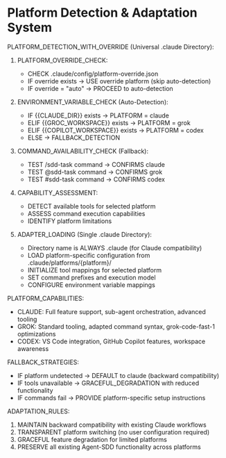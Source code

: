 # Platform Detection & Adaptation System

PLATFORM_DETECTION_WITH_OVERRIDE (Universal .claude Directory):

1. PLATFORM_OVERRIDE_CHECK:
   - CHECK .claude/config/platform-override.json
   - IF override exists → USE override platform (skip auto-detection)
   - IF override = "auto" → PROCEED to auto-detection

2. ENVIRONMENT_VARIABLE_CHECK (Auto-Detection):
   - IF {{CLAUDE_DIR}} exists → PLATFORM = claude
   - ELIF {{GROC_WORKSPACE}} exists → PLATFORM = grok
   - ELIF {{COPILOT_WORKSPACE}} exists → PLATFORM = codex
   - ELSE → FALLBACK_DETECTION

3. COMMAND_AVAILABILITY_CHECK (Fallback):
   - TEST /sdd-task command → CONFIRMS claude
   - TEST @sdd-task command → CONFIRMS grok
   - TEST #sdd-task command → CONFIRMS codex

4. CAPABILITY_ASSESSMENT:
   - DETECT available tools for selected platform
   - ASSESS command execution capabilities
   - IDENTIFY platform limitations

5. ADAPTER_LOADING (Single .claude Directory):
   - Directory name is ALWAYS .claude (for Claude compatibility)
   - LOAD platform-specific configuration from .claude/platforms/{platform}/
   - INITIALIZE tool mappings for selected platform
   - SET command prefixes and execution model
   - CONFIGURE environment variable mappings

PLATFORM_CAPABILITIES:
- CLAUDE: Full feature support, sub-agent orchestration, advanced tooling
- GROK: Standard tooling, adapted command syntax, grok-code-fast-1 optimizations
- CODEX: VS Code integration, GitHub Copilot features, workspace awareness

FALLBACK_STRATEGIES:
- IF platform undetected → DEFAULT to claude (backward compatibility)
- IF tools unavailable → GRACEFUL_DEGRADATION with reduced functionality
- IF commands fail → PROVIDE platform-specific setup instructions

ADAPTATION_RULES:
1. MAINTAIN backward compatibility with existing Claude workflows
2. TRANSPARENT platform switching (no user configuration required)
3. GRACEFUL feature degradation for limited platforms
4. PRESERVE all existing Agent-SDD functionality across platforms
